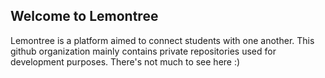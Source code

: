 ## Welcome to Lemontree

Lemontree is a platform aimed to connect students with one another. This github organization mainly contains private repositories used for development purposes. There's not much to see here :)
